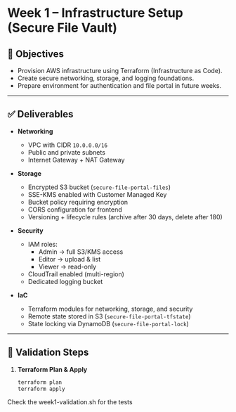 # Week 1 – Infrastructure Setup (Secure File Vault)

## 🎯 Objectives
- Provision AWS infrastructure using Terraform (Infrastructure as Code).
- Create secure networking, storage, and logging foundations.
- Prepare environment for authentication and file portal in future weeks.

---

## ✅ Deliverables
- **Networking**
  - VPC with CIDR `10.0.0.0/16`
  - Public and private subnets
  - Internet Gateway + NAT Gateway

- **Storage**
  - Encrypted S3 bucket (`secure-file-portal-files`)
  - SSE-KMS enabled with Customer Managed Key
  - Bucket policy requiring encryption
  - CORS configuration for frontend
  - Versioning + lifecycle rules (archive after 30 days, delete after 180)

- **Security**
  - IAM roles:
    - Admin → full S3/KMS access
    - Editor → upload & list
    - Viewer → read-only
  - CloudTrail enabled (multi-region)
  - Dedicated logging bucket

- **IaC**
  - Terraform modules for networking, storage, and security
  - Remote state stored in S3 (`secure-file-portal-tfstate`)
  - State locking via DynamoDB (`secure-file-portal-lock`)

---
## 🧪 Validation Steps
1. **Terraform Plan & Apply**
   ```bash
   terraform plan
   terraform apply

Check the week1-validation.sh for the tests
